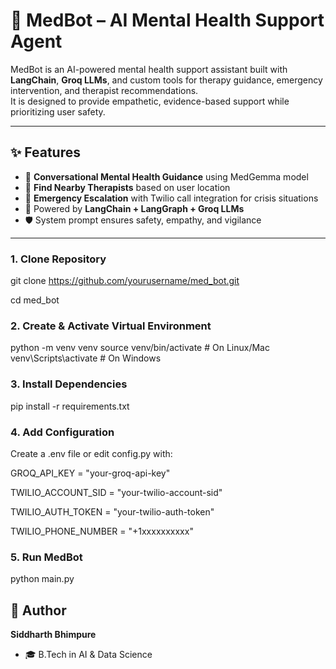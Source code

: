 # 🧠 MedBot – AI Mental Health Support Agent

MedBot is an AI-powered mental health support assistant built with **LangChain**, **Groq LLMs**, and custom tools for therapy guidance, emergency intervention, and therapist recommendations.  
It is designed to provide empathetic, evidence-based support while prioritizing user safety.

---

## ✨ Features
- 🤝 **Conversational Mental Health Guidance** using MedGemma model  
- 📍 **Find Nearby Therapists** based on user location  
- 🚨 **Emergency Escalation** with Twilio call integration for crisis situations  
- 🔗 Powered by **LangChain + LangGraph + Groq LLMs**  
- 🛡️ System prompt ensures safety, empathy, and vigilance  

---

### 1. Clone Repository

git clone https://github.com/yourusername/med_bot.git

cd med_bot

### 2. Create & Activate Virtual Environment
python -m venv venv
source venv/bin/activate   # On Linux/Mac
venv\Scripts\activate      # On Windows

### 3. Install Dependencies
pip install -r requirements.txt

### 4. Add Configuration

Create a .env file or edit config.py with:

GROQ_API_KEY = "your-groq-api-key"

TWILIO_ACCOUNT_SID = "your-twilio-account-sid"

TWILIO_AUTH_TOKEN = "your-twilio-auth-token"

TWILIO_PHONE_NUMBER = "+1xxxxxxxxxx"

### 5. Run MedBot
python main.py



## 👤 Author
**Siddharth Bhimpure**  
- 🎓 B.Tech in AI & Data Science  

